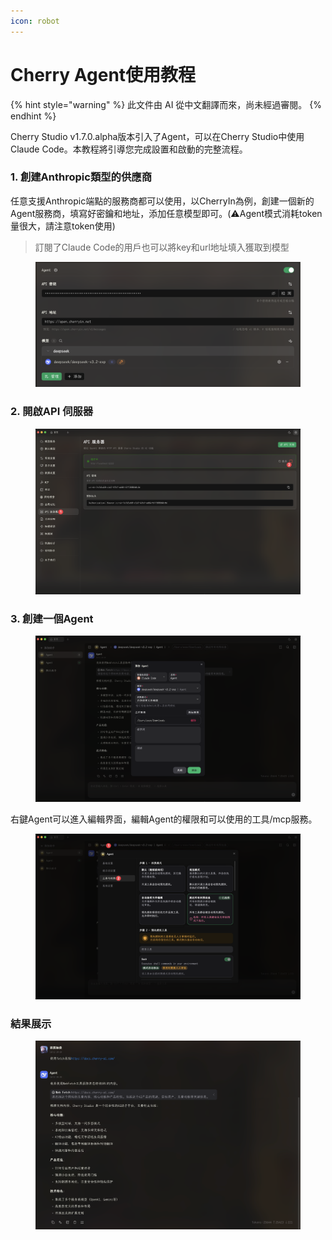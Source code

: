 ```yaml
---
icon: robot
---
```

# Cherry Agent使用教程


{% hint style="warning" %}
此文件由 AI 從中文翻譯而來，尚未經過審閱。
{% endhint %}




Cherry Studio v1.7.0.alpha版本引入了Agent，可以在Cherry Studio中使用Claude Code。本教程將引導您完成設置和啟動的完整流程。

### 1. 創建Anthropic類型的供應商

&#x20;任意支援Anthropic端點的服務商都可以使用，以CherryIn為例，創建一個新的Agent服務商，填寫好密鑰和地址，添加任意模型即可。(⚠️Agent模式消耗token量很大，請注意token使用)

> 訂閱了Claude Code的用戶也可以將key和url地址填入獲取到模型

<figure><img src="../.gitbook/assets/CleanShot 2025-10-12 at 20.26.35@2x.png" alt=""><figcaption></figcaption></figure>

### 2. 開啟API 伺服器

<figure><img src="../.gitbook/assets/CleanShot 2025-10-12 at 19.56.22@2x.png" alt=""><figcaption></figcaption></figure>

### 3. 創建一個Agent

<figure><img src="../.gitbook/assets/CleanShot 2025-10-12 at 20.24.43@2x.png" alt=""><figcaption></figcaption></figure>

右鍵Agent可以進入編輯界面，編輯Agent的權限和可以使用的工具/mcp服務。

<figure><img src="../.gitbook/assets/CleanShot 2025-10-12 at 20.25.10@2x (1).png" alt=""><figcaption></figcaption></figure>

### 結果展示

<figure><img src="../.gitbook/assets/CleanShot 2025-10-12 at 20.30.26@2x (1).png" alt=""><figcaption></figcaption></figure>